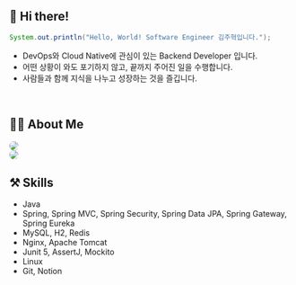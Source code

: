 ## **👋 Hi there!**
```java
System.out.println("Hello, World! Software Engineer 김주혁입니다.");
```

- DevOps와 Cloud Native에 관심이 있는 Backend Developer 입니다.
- 어떤 상황이 와도 포기하지 않고, 끝까지 주어진 일을 수행합니다.
- 사람들과 함께 지식을 나누고 성장하는 것을 즐깁니다.

</br>

## **💁🏻 About Me**
<a href="https://docs.google.com/document/d/1jgucYlwKmF4njFdmOUb0AwbQUVbS2p8ScNq3gKc6138/edit?usp=sharing">
    <img src="https://img.shields.io/badge/Resume-000000?style=for-the-badge&logo=notion&logoColor=white" style="border-radius:10px">
</a>
</br>
<a href="https://lightningtech.tistory.com/">
    <img src="https://img.shields.io/badge/Blog-eb531f?style=for-the-badge&logo=tistory&logoColor=black" style="border-radius:10px">
</a>

</br>

## **⚒️ Skills**
- Java
- Spring, Spring MVC, Spring Security, Spring Data JPA, Spring Gateway, Spring Eureka
- MySQL, H2, Redis
- Nginx, Apache Tomcat
- Junit 5, AssertJ, Mockito
- Linux
- Git, Notion
